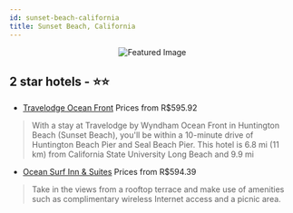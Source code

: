 ```yaml
---
id: sunset-beach-california
title: Sunset Beach, California
---
```


<center><img src="https://i.travelapi.com/hotels/1000000/10000/9900/9831/b69228e5_z.jpg" alt="Featured Image" /></center>


##  2 star hotels - ⭐️⭐️

-    [Travelodge Ocean Front](https://us.hurb.com/hotels/sunset-beach/travelodge-ocean-front-JNP-JP170434?cmp=18055) Prices from R$595.92
   > With a stay at Travelodge by Wyndham Ocean Front in Huntington Beach (Sunset Beach), you'll be within a 10-minute drive of Huntington Beach Pier and Seal Beach Pier. This hotel is 6.8 mi (11 km) from California State University Long Beach and 9.9 mi 
-    [Ocean Surf Inn & Suites](https://us.hurb.com/hotels/sunset-beach/ocean-surf-inn-suites-JNP-JP860270?cmp=18055) Prices from R$594.39
   > Take in the views from a rooftop terrace and make use of amenities such as complimentary wireless Internet access and a picnic area.
